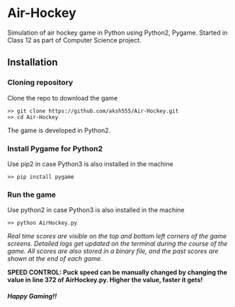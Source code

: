 # Air-Hockey
Simulation of air hockey game in Python using Python2, Pygame.
Started in Class 12 as part of Computer Science project.

## Installation
### Cloning repository
Clone the repo to download the game
```
>> git clone https://github.com/aksh555/Air-Hockey.git
>> cd Air-Hockey
```
The game is developed in Python2. 
### Install Pygame for Python2
Use pip2 in case Python3 is also installed in the machine
```
>> pip install pygame
```
### Run the game
Use python2 in case Python3 is also installed in the machine 
```
>> python AirHockey.py
```

*Real time scores are visible on the top and bottom left corners of the game screens.
Detailed logs get updated on the terminal during the course of the game.
All scores are also stored in a binary file, and the past scores are shown at the end of each game.*

**SPEED CONTROL: Puck speed can be manually changed by changing the value in line 372 of AirHockey.py.
Higher the value, faster it gets!**

#### *Happy Gaming!!*
